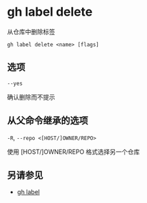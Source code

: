 # gh label delete

从仓库中删除标签

```
gh label delete <name> [flags]
```

## 选项

`--yes`

确认删除而不提示

## 从父命令继承的选项

`-R`, `--repo <[HOST/]OWNER/REPO>`

使用 [HOST/]OWNER/REPO 格式选择另一个仓库

## 另请参见

- [gh label](/gh_label)